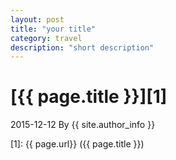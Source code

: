 ```yaml
---
layout: post
title: "your title"
category: travel
description: "short description"
---
```

# [{{ page.title }}][1]
2015-12-12 By {{ site.author_info }}


[May]:    http://may90.github.io  "May"
[1]:    {{ page.url}}  ({{ page.title }})


